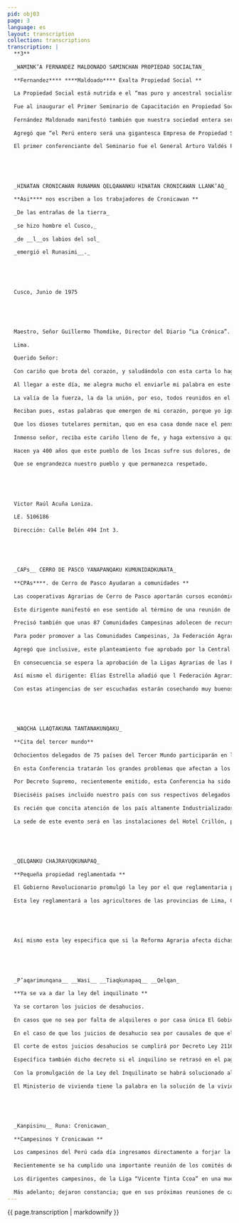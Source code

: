 ```yaml
---
pid: obj03
page: 3
language: es
layout: transcription
collection: transcriptions
transcription: |
  **3**
  
  _WAMINK’A FERNANDEZ MALDONADO SAMINCHAN PROPIEDAD SOCIALTAN_
  
  **Fernandez**** ****Maldoado**** Exalta Propiedad Social **
  
  La Propiedad Social está nutrida e el “mas puro y ancestral socialismo humanista que vive y pervive en las entrañas del hombre y es patrimonio de nuestra historia del ' pasado y ciertamente el futuro hermoso y luminoso de la humanidad”, dijo ayer el Ministro de Energía y Minas, General Jorge Fernández Maldonado.
  
  Fue al inaugurar el Primer Seminario de Capacitación en Propiedad Social del Sector de Energía y Minas en una ceremonia realizada en el auditorio de Potro Perú.
  
  Fernández Maldonado manifestó también que nuestra sociedad entera será una auténtica comunidad de trabajadores, convertida en realidad y no en un simple sueño desvanecido en la mente y en el corazón de todos los peruanos.
  
  Agregó que “el Perú entero será una gigantesca Empresa de Propiedad Social, sin egoísmos individualistas o de grupos, superando en lo más íntimo de nuestra conciencia y de nuestra subjetividad, aquellos factores que perturben el carácter objetivo de las inmensas transformaciones sociales que estamos realizando con tanto esfuerzo y sacrificio”.
  
  El primer conferenciante del Seminario fue el General Arturo Valdés Palacios, Subjefe del COAP, quién exhortó a funcionarios y profesionales públicos para que colaboren en la elaboración de estudios de proyectos de Empresas de Propiedad Social, propiciando un ahorro considerable, ya que las Compañías consultoras cobran grandes cantidades de dinero por realizar esos estudios.
  
  
  
  
  
  _HINATAN CRONICAWAN RUNAMAN QELQAWANKU HINATAN CRONICAWAN LLANK’AQ_
  
  **Asi**** nos escriben a los trabajadores de Cronicawan **
  
  _De las entrañas de la tierra_
  
  _se hizo hombre el Cusco,_
  
  _de __l__os labios del sol_
  
  _emergió el Runasimi__._
  
  
  
  
  
  Cusco, Junio de 1975
  
  
  
  
  
  Maestro, Señor Guillermo Thomdike, Director del Diario “La Crónica”.
  
  Lima.
  
  Querido Señor:
  
  Con cariño que brota del corazón, y saludándolo con esta carta lo hago llegar mi venturoso abrazo por la publicación del periódico CRONICAWAN escrito en quechua el día 3 de Junio.
  
  Al llegar a este día, me alegra mucho el enviarle mi palabra en este rico idioma que resonara en las voces de los Incas, y que se abriera como flores en la voz de sus mujeres.
  
  La valía de la fuerza, la da la unión, por eso, todos reunidos en el Perú, extenderemos nuestro idioma al universo entero.
  
  Reciban pues, estas palabras que emergen de mi corazón, porque yo igual que ustedes, quisiera trabajar por la mayor glorificación de nuestro quechua en este inmenso Perú. Trabajaremos todos sin rencores - ayudándonos para que se extienda por todos los rincones.
  
  Que los dioses tutelares permitan, quo en esa casa donde nace el pensamiento, ss encuentren todos hermanados por un mismo calor, por una misma y fraternal vivencia; para que así el Perú entero cobre mayor vigor, y al mismo tiempo los pueblos del mundo saluden su grandeza.
  
  Inmenso señor, reciba este cariño lleno de fe, y haga extensivo a quienes comparten su alegría. Espero cumplir con alegría vuestras órdenes.
  
  Hacen ya 400 años que este pueblo de los Incas sufre sus dolores, de hoy y hasta el futuro, el alma de nuestra tierra y el de nuestro idioma renacerá a una vida nueva.
  
  Que se engrandezca nuestro pueblo y que permanezca respetado.
  
  
  
  
  
  Victor Raúl Acuña Loniza.
  
  LE. 5106186
  
  Dirección: Calle Belén 494 Int 3.
  
  
  
  
  
  _CAPs__ CERRO DE PASCO YANAPANQAKU KUMUNIDADKUNATA_
  
  **CPAs****. de Cerro de Pasco Ayudaran a comunidades **
  
  Las cooperativas Agrarias de Cerro de Pasco aportarán cursos económicos para organizar a las Comunidades Campesinas no beneficiarias de la Reforma Agraria, así manifestó el Presidente de la Federación Agraria de Cerro de Pasco, Elías Estrella Niño.
  
  Este dirigente manifestó en ese sentido al término de una reunión de la Confederación Nacional Agraria de la cual forma parte su Federación, recalcando nuevamente su pedido a las Cooperativas Agraria de Producción por encontrarse éstas con muy buenos fondos millonarios.
  
  Precisó también que unas 87 Comunidades Campesinas adolecen de recursos económicos y medios para mejorarse. En contraste con las Cooperativas Campesinas que gracias a la Reforma Agraria se encuentran bien organizadas.
  
  Para poder promover a las Comunidades Campesinas, Ja Federación Agraria pide a las Cooperativas extiendan su ayuda económica, así pidió el dirigente Estrella Niño.
  
  Agregó que inclusive, este planteamiento fue aprobado por la Central de Cooperativas que agrupa a 23 Cooperativas Agrarias.
  
  En consecuencia se espera la aprobación de la Ligas Agrarias de las Provincias Daniel Alcides Carrión, “Chaupi. Huaranga”, Liga “José Carlos Mariátegui”, “Juan Santos. Atahualpa”, de Oxapampa, y de los “Mártires de Rancas y Uchumarca”.
  
  Así mismo el dirigente: Elías Estrella añadió que l Federación Agraria pide una mejor distribución de fertilizantes, con fiscalización de FERTISA, ENCI y la Federación Agraria.
  
  Con estas atingencias de ser escuchadas estarán cosechando muy buenos productos como papa, maíz, etc,
  
  
  
  
  
  _WAQCHA LLAQTAKUNA TANTANAKUNQAKU_
  
  **Cita del tercer mundo**
  
  Ochocientos delegados de 75 países del Tercer Mundo participarán en la próxima Conferencia de Cancilleres de los países subdesarrollados, que se reunirán en la Ciudad de Lima del 23 al 29 de Agosto.
  
  En esta Conferencia tratarán los grandes problemas que afectan a los países del Tercer Mundo, como son el asunto de las materias primas y sus precios y nuestra consiguiente Independencia Económica.
  
  Por Decreto Supremo, recientemente emitido, esta Conferencia ha sido considerada de prioridad nacional, como una muestra de importancia concedida a la Cita del Tercer Mundo, ya que contribuirá a un mejor conocimiento del Proceso Peruano y su Gobierno Revolucionario.
  
  Dieciséis países incluido nuestro país con sus respectivos delegados se reunirán previamente a la Conferencia, para delinear la Agenda a desarrollarse en esa Cita Internacional.
  
  Es recién que concita atención de los país altamente Industrializados, por el despertar de los países Subdesarrollados.
  
  La sede de este evento será en las instalaciones del Hotel Crillón, por lo que ya se ha dispuesto el arreglo para dar las comodidades necesarias a nuestros huéspedes.
  
  
  
  
  
  _QELQANKU CHAJRAYUQKUNAPAQ_
  
  **Pequeña propiedad reglamentada **
  
  El Gobierno Revolucionario promulgó la ley por el que reglamentaria pequeña propi ad, mediante la aprobación del Decreto Supremo 21166, para todos los. agricultores que usufructúan sus tierras de cultivo y cuentan con canales de regadío, ésta se cumplirá en la sierra y ceja de selva.
  
  Esta ley reglamentará a los agricultores de las provincias de Lima, Carabaya, Sandia, La Unión, Caravelí, Condesuyos, Castilla, Calilloma, Islay, Camaná, Arequipa, facultándoles a usufructuar por un máximo de 30 hectáreas.
  
  
  
  
  
  Así mismo esta ley especifica que si la Reforma Agraria afecta dichas propiedades ésta respetará los terrenos de cultivos incluido su vivienda por un máximo de $ hectáreas; condicionando también a “que deben de residir en dicha * propiedad sin percibir otras entradas económicas de empleos, profesión, etc., ajenos a la agricultura en forma permanente.
  
  
  
  
  
  _P’aqarimunqana__ __Wasi__ __Tiaqkunapaq__ __Qelqan_
  
  **Ya se va a dar la ley del inquilinato **
  
  Ya se cortaron los juicios de desahucios.
  
  En casos que no sea por falta de alquileres o por casa única El Gobierno Revolucionario ha decretado el corte inmediato de los juicios de desahucios excepto los especificados, hasta la promulgación de la Ley del Inquilinato.
  
  En el caso de que los juicios de desahucio sea por causales de que el propietario del inmueble requiera por ser casa única o el inquilino no cumpla con la merced conductiva estos proseguirán su curso: hasta el juez correspondiente decrete su fallo.
  
  El corte de estos juicios desahucios se cumplirá por Decreto Ley 21168 aprobado en Consejo de Ministros.
  
  Específica también dicho decreto si el inquilino se retrasó en el pago de la merced conductiva esta la hará ante el juez para que este dé su fallo.
  
  Con la promulgación de la Ley del Inquilinato se habrá solucionado al menos este álgido problema que nuestro país arrastra.
  
  El Ministerio de vivienda tiene la palabra en la solución de la vivienda en bien de nuestro pueblo.
  
  
  
  
  
  _Kanpisinu__ Runa: Cronicawan_
  
  **Campesinos Y Cronicawan **
  
  Los campesinos del Perú cada día ingresamos directamente a forjar la historia de nuestra Patria, se realiza un cambio de estructuras con nuestra participación, ponemos nuestras fuerzas y el pensamiento. Hoy el gobierno reconoce el idioma del quechua y los periodistas revolucionarios escriben un periódico en nuestro idioma, me - siento orgulloso de ser un campesino del Nuevo Perú, dijo: Emilio Endara, Presidente de la Federación. Agraria “Rumi Maki”.
  
  Recientemente se ha cumplido una importante reunión de los comités de capacitación de esta Federación que agrupa a la totalidad de los trabajadores del agro, en ella los delegados de cada una de las Ligas Agrarias acordarón hacer llegar su felicitación y voz de aliento al Editor del nuevo periódico “CRONICAWAN” por materializar un sueño eterno de los campesinos de tener un vocero que se escribe por auténticos peruanos y en el idioma de nuestros antepasados.
  
  Los dirigentes campesinos, de la Liga “Vicente Tinta Ccoa” en una muestra do sencillez y emotividad, expresaron que con este Órgano periodístico sus hijos aprenderán no solamente a pronunciar bien sino a escribir.
  
  Más adelanto; dejaron constancia; que en sus próximas reuniones de capacitación publicarán sus acuerdos y logros en su propio idioma, porque se saben que esta revolución verdaderamente es de los pobres y olvidados campesinos, que hoy cantan nuestro himno patrio con el idioma de los andes peruanos.
---
```


{{ page.transcription | markdownify }}
